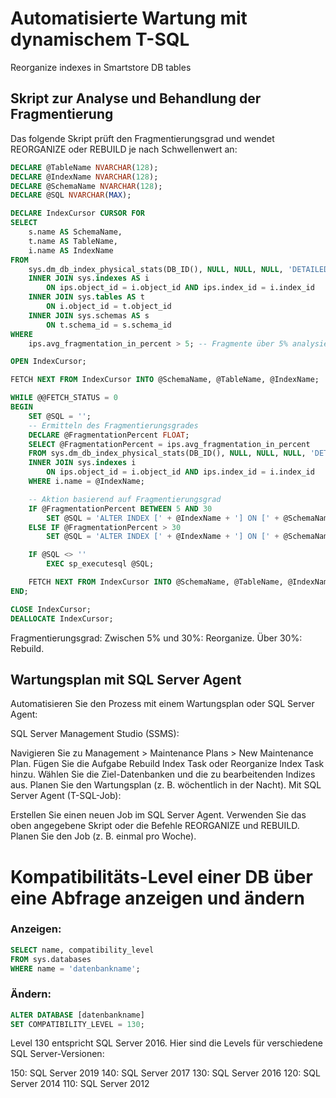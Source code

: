 # Automatisierte Wartung mit dynamischem T-SQL
Reorganize indexes in Smartstore DB tables

## Skript zur Analyse und Behandlung der Fragmentierung
Das folgende Skript prüft den Fragmentierungsgrad und wendet REORGANIZE oder REBUILD je nach Schwellenwert an:
```sql
DECLARE @TableName NVARCHAR(128);
DECLARE @IndexName NVARCHAR(128);
DECLARE @SchemaName NVARCHAR(128);
DECLARE @SQL NVARCHAR(MAX);

DECLARE IndexCursor CURSOR FOR
SELECT 
    s.name AS SchemaName,
    t.name AS TableName,
    i.name AS IndexName
FROM 
    sys.dm_db_index_physical_stats(DB_ID(), NULL, NULL, NULL, 'DETAILED') AS ips
    INNER JOIN sys.indexes AS i
        ON ips.object_id = i.object_id AND ips.index_id = i.index_id
    INNER JOIN sys.tables AS t
        ON i.object_id = t.object_id
    INNER JOIN sys.schemas AS s
        ON t.schema_id = s.schema_id
WHERE 
    ips.avg_fragmentation_in_percent > 5; -- Fragmente über 5% analysieren

OPEN IndexCursor;

FETCH NEXT FROM IndexCursor INTO @SchemaName, @TableName, @IndexName;

WHILE @@FETCH_STATUS = 0
BEGIN
    SET @SQL = '';
    -- Ermitteln des Fragmentierungsgrades
    DECLARE @FragmentationPercent FLOAT;
    SELECT @FragmentationPercent = ips.avg_fragmentation_in_percent
    FROM sys.dm_db_index_physical_stats(DB_ID(), NULL, NULL, NULL, 'DETAILED') ips
    INNER JOIN sys.indexes i
        ON ips.object_id = i.object_id AND ips.index_id = i.index_id
    WHERE i.name = @IndexName;

    -- Aktion basierend auf Fragmentierungsgrad
    IF @FragmentationPercent BETWEEN 5 AND 30
        SET @SQL = 'ALTER INDEX [' + @IndexName + '] ON [' + @SchemaName + '].[' + @TableName + '] REORGANIZE;';
    ELSE IF @FragmentationPercent > 30
        SET @SQL = 'ALTER INDEX [' + @IndexName + '] ON [' + @SchemaName + '].[' + @TableName + '] REBUILD;';

    IF @SQL <> ''
        EXEC sp_executesql @SQL;

    FETCH NEXT FROM IndexCursor INTO @SchemaName, @TableName, @IndexName;
END;

CLOSE IndexCursor;
DEALLOCATE IndexCursor;
```
Fragmentierungsgrad:
Zwischen 5% und 30%: Reorganize.
Über 30%: Rebuild.

## Wartungsplan mit SQL Server Agent
Automatisieren Sie den Prozess mit einem Wartungsplan oder SQL Server Agent:

SQL Server Management Studio (SSMS):

Navigieren Sie zu Management > Maintenance Plans > New Maintenance Plan.
Fügen Sie die Aufgabe Rebuild Index Task oder Reorganize Index Task hinzu.
Wählen Sie die Ziel-Datenbanken und die zu bearbeitenden Indizes aus.
Planen Sie den Wartungsplan (z. B. wöchentlich in der Nacht).
Mit SQL Server Agent (T-SQL-Job):

Erstellen Sie einen neuen Job im SQL Server Agent.
Verwenden Sie das oben angegebene Skript oder die Befehle REORGANIZE und REBUILD.
Planen Sie den Job (z. B. einmal pro Woche).


# Kompatibilitäts-Level einer DB über eine Abfrage anzeigen und ändern

### Anzeigen:
```sql
SELECT name, compatibility_level 
FROM sys.databases 
WHERE name = 'datenbankname';
```

### Ändern:
```sql
ALTER DATABASE [datenbankname]
SET COMPATIBILITY_LEVEL = 130;
```

Level 130 entspricht SQL Server 2016. Hier sind die Levels für verschiedene SQL Server-Versionen:

150: SQL Server 2019
140: SQL Server 2017
130: SQL Server 2016
120: SQL Server 2014
110: SQL Server 2012


